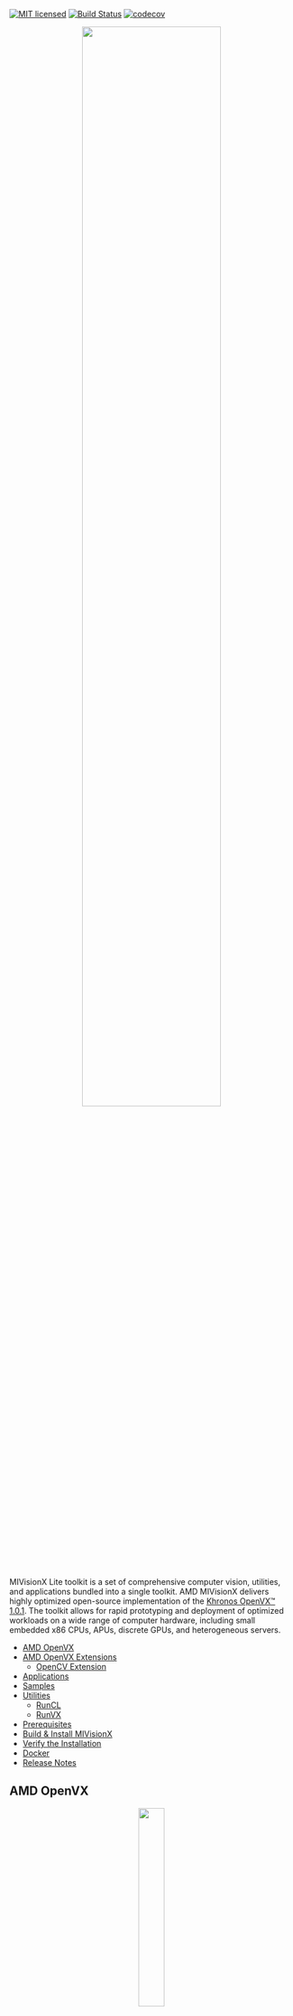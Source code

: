 [![MIT licensed](https://img.shields.io/badge/license-MIT-blue.svg)](https://opensource.org/licenses/MIT)
[![Build Status](https://travis-ci.org/GPUOpen-ProfessionalCompute-Libraries/MIVisionX.svg?branch=openvx-1.0.1)](https://travis-ci.org/GPUOpen-ProfessionalCompute-Libraries/MIVisionX)
[![codecov](https://codecov.io/gh/GPUOpen-ProfessionalCompute-Libraries/MIVisionX/branch/openvx-1.0.1/graph/badge.svg)](https://codecov.io/gh/GPUOpen-ProfessionalCompute-Libraries/MIVisionX/branch/openvx-1.0.1)

<p align="center"><img width="70%" src="docs/images/MIVisionX.png" /></p>

MIVisionX Lite toolkit is a set of comprehensive computer vision, utilities, and applications bundled into a single toolkit. AMD MIVisionX delivers highly optimized open-source implementation of the <a href="https://www.khronos.org/openvx/" target="_blank">Khronos OpenVX™ 1.0.1</a>. The toolkit allows for rapid prototyping and deployment of optimized workloads on a wide range of computer hardware, including small embedded x86 CPUs, APUs, discrete GPUs, and heterogeneous servers.

* [AMD OpenVX](#amd-openvx)
* [AMD OpenVX Extensions](#amd-openvx-extensions)
  * [OpenCV Extension](amd_openvx_extensions/amd_opencv#amd-opencv-extension)
* [Applications](#applications)
* [Samples](samples#samples)
* [Utilities](#utilities)
  * [RunCL](utilities/runcl#amd-runcl)
  * [RunVX](utilities/runvx#amd-runvx)
* [Prerequisites](#prerequisites)
* [Build & Install MIVisionX](#build--install-mivisionx)
* [Verify the Installation](#verify-the-installation)
* [Docker](#docker)
* [Release Notes](#release-notes)

## AMD OpenVX

<p align="center"><img width="30%" src="https://upload.wikimedia.org/wikipedia/en/thumb/d/dd/OpenVX_logo.svg/1920px-OpenVX_logo.svg.png" /></p>

[AMD OpenVX 1.0.1](amd_openvx#amd-openvx-amd_openvx) is a highly optimized open source implementation of the <a href="https://www.khronos.org/openvx/" target="_blank">Khronos OpenVX™</a> computer vision specification. It allows for rapid prototyping as well as fast execution on a wide range of computer hardware, including small embedded x86 CPUs and large workstation discrete GPUs.

## AMD OpenVX Extensions
The OpenVX framework provides a mechanism to add new vision functions to OpenVX by 3rd party vendors. This project has below mentioned OpenVX [modules](amd_openvx_extensions#amd-openvx-extensions-amd_openvx_extensions) and utilities to extend [amd_openvx](amd_openvx#amd-openvx-amd_openvx) project, which contains the AMD OpenVX Core Engine.

<p align="center"><img width="5%" src="https://upload.wikimedia.org/wikipedia/commons/thumb/3/32/OpenCV_Logo_with_text_svg_version.svg/1920px-OpenCV_Logo_with_text_svg_version.svg.png" /></p>

* [amd_opencv](amd_openvx_extensions/amd_opencv#amd-module-for-opencv-interop-from-openvx-vx_opencv): OpenVX module that implements a mechanism to access OpenCV functionality as OpenVX kernels

## Applications
MIVisionX has several [applications](apps#applications) built on top of OpenVX modules, it uses AMD optimized libraries to build applications which can be used to prototype or used as models to develop a product.

<p align="center"><img width="60%" src="docs/images/vx-pop-app.gif" /></p>

* [Bubble Pop](apps/bubble_pop#vx-bubble-pop-sample): This sample application creates bubbles and donuts to pop using OpenVX & OpenCV functionality.

## Utilities
* [RunVX](utilities/runvx/README.md#amd-runvx): command-line utility to execute OpenVX graph described in GDF text file
* [RunCL](utilities/runcl/README.md#amd-runcl): command-line utility to build, execute, and debug OpenCL programs

## Prerequisites
* CPU: [SSE4.1 or above CPU, 64-bit](https://rocm.github.io/hardware.html)
* GPU: [GFX7 or above](https://rocm.github.io/hardware.html) [optional]
* APU: Carrizo or above [optional]

**Note:** Some modules in MIVisionX can be built for CPU only. To take advantage of advanced features and modules we recommend using AMD GPUs or AMD APUs.

### Windows
* Windows 10
* Windows SDK
* Visual Studio 2017 and above
* Install the latest AMD [drivers](https://www.amd.com/en/support)
* Install [OpenCL SDK](https://github.com/GPUOpen-LibrariesAndSDKs/OCL-SDK/releases/tag/1.0)
* Install [OpenCV 3.4](https://github.com/opencv/opencv/releases/tag/3.4.0)
  * Set `OpenCV_DIR` environment variable to `OpenCV/build` folder
  * Add `%OpenCV_DIR%\x64\vc14\bin` or `%OpenCV_DIR%\x64\vc15\bin` to your `PATH`

### Linux
* Install [ROCm OpenCL](https://rocm.github.io/ROCmInstall.html) 
* CMake 2.8 or newer [download](http://cmake.org/download/)
* [OpenCV 3.4](https://github.com/opencv/opencv/releases/tag/3.4.0)
  * Set `OpenCV_DIR` environment variable to `OpenCV/build` folder
  
#### Prerequisites setup script for Linux - `MIVisionX-Lite-setup.py`

For the convenience of the developer, we here provide the setup script which will install all the dependencies required by this project.

**MIVisionX-Lite-setup.py** builds all the prerequisites required by MIVisionX. The setup script creates a deps folder and installs all the prerequisites, this script only needs to be executed once. If the directory option is not given, the script will install the deps folder in the home directory(~/) by default, else in the user-specified location.

##### Prerequisites for running the script
1. Ubuntu `16.04`/`18.04` or CentOS `7.5`/`7.6`
2. X Window
3. [ROCm supported hardware](https://rocm.github.io/hardware.html)
4. [ROCm](https://github.com/RadeonOpenCompute/ROCm#installing-from-amd-rocm-repositories)

**usage:**
````
python MIVisionX-Lite-setup.py --directory [setup directory - optional]
                               --installer [Package management tool - optional (default:apt-get) [options: Ubuntu:apt-get;CentOS:yum]]
                               --reinstall [Remove previous setup and reinstall (default:no)[options:yes/no]]
````

**Note:** use `--installer yum` for **CentOS**
**Note:** Upgrade ROCm with `sudo apt upgrade`

##### Refer to [Wiki](https://github.com/GPUOpen-ProfessionalCompute-Libraries/MIVisionX/wiki/Suggested-development-workflow) page for developer instructions.

## Build & Install MIVisionX

### Windows

#### Using `Visual Studio 2017` on 64-bit `Windows 10`
* Install [Windows Prerequisites](#windows)
* Use `MIVisionX-Lite.sln` to build for x64 platform

### Linux

#### Using `MIVisionX-Lite-setup.py` and `CMake` on Linux (Ubuntu `16.04`/`18.04` or CentOS `7.5`/`7.6`) with ROCm

* Install [ROCm OpenCL](https://rocm.github.io/ROCmInstall.html)
* Use the below commands to set up and build MIVisionX

````
git clone https://github.com/GPUOpen-ProfessionalCompute-Libraries/MIVisionX.git
cd MIVisionX
git checkout openvx-1.0.1
````

```
python MIVisionX-Lite-setup.py --directory [setup directory - optional]
                               --installer [Package management tool - optional (default:apt-get) [options: Ubuntu:apt-get;CentOS:yum]]
                               --reinstall [Remove previous setup and reinstall (default:no)[options:yes/no]]
```
**Note:** Use `--installer yum` for **CentOS**

````
mkdir build
cd build
cmake ../
make -j8
sudo make install
````
  **Note:**
   * the installer will copy all executables into `/opt/rocm/mivisionx_lite/bin` and libraries into `/opt/rocm/mivisionx_lite/lib`
   * the installer also copies all the OpenVX and module header files into `/opt/rocm/mivisionx_lite/include` folder

## Verify the Installation

### Linux
* The installer will copy all executables into `/opt/rocm/mivisionx_lite/bin` and libraries into `/opt/rocm/mivisionx_lite/lib`
* The installer also copies all the OpenVX and OpenVX module header files into `/opt/rocm/mivisionx_lite/include` folder
* Apps, Samples, & Documents are placed into `/opt/rocm/mivisionx_lite`
* Run samples to verify the installation

  * **Canny Edge Detection**
  
  <p align="center"><img width="60%" src="samples/images/canny_image.PNG" /></p>
  
  ````
  export PATH=$PATH:/opt/rocm/mivisionx_lite/bin
  export LD_LIBRARY_PATH=$LD_LIBRARY_PATH:/opt/rocm/mivisionx_lite/lib
  runvx file /opt/rocm/mivisionx_lite/samples/gdf/canny.gdf 
  ````
**Note:** More samples are available [here](samples#samples)

### Windows
* MIVisionX-Lite.sln builds the libraries & executables in the folder `MIVisionX/x64`
* Use RunVX to test the build
```
./runvx.exe PATH_TO/MIVisionX/samples/gdf/skintonedetect.gdf
```

## Docker

MIVisionX provides developers with docker images for Ubuntu 16.04, Ubuntu 18.04, CentOS 7.5, & CentOS 7.6. Using docker images developers can quickly prototype and build applications without having to be locked into a single system setup or lose valuable time figuring out the dependencies of the underlying software.

### MIVisionX Docker
* [Ubuntu 16.04](https://hub.docker.com/r/mivisionx/ubuntu-16.04)
* [Ubuntu 18.04](https://hub.docker.com/r/mivisionx/ubuntu-18.04)
* [CentOS 7.5](https://hub.docker.com/r/mivisionx/centos-7.5)
* [CentOS 7.6](https://hub.docker.com/r/mivisionx/centos-7.6)

### Docker Workflow Sample on Ubuntu 16.04

#### Prerequisites
* Ubuntu `16.04`
* [rocm supported hardware](https://rocm.github.io/hardware.html)

#### Workflow
* Step 1 - *Install rocm-dkms*
````
sudo apt update
sudo apt dist-upgrade
sudo apt install libnuma-dev
sudo reboot
````
````
wget -qO - http://repo.radeon.com/rocm/apt/debian/rocm.gpg.key | sudo apt-key add -
echo 'deb [arch=amd64] http://repo.radeon.com/rocm/apt/debian/ xenial main' | sudo tee /etc/apt/sources.list.d/rocm.list
sudo apt update
sudo apt install rocm-dkms
sudo reboot
````

* Step 2 - *Setup Docker*
````
sudo apt-get install curl
sudo curl -fsSL https://download.docker.com/linux/ubuntu/gpg | sudo apt-key add -
sudo add-apt-repository "deb [arch=amd64] https://download.docker.com/linux/ubuntu $(lsb_release -cs) stable"
sudo apt-get update
apt-cache policy docker-ce
sudo apt-get install -y docker-ce
sudo systemctl status docker
````

* Step 3 - *Get Docker Image*
````
sudo docker pull mivisionx/ubuntu-16.04
````

* Step 4 - *Run the docker image*
````
sudo docker run -it --device=/dev/kfd --device=/dev/dri --cap-add=SYS_RAWIO --device=/dev/mem --group-add video --network host mivisionx/ubuntu-16.04
````
  * Optional: Map localhost directory on the docker image
    * option to map the localhost directory with trained caffe models to be accessed on the docker image.
    * usage: -v {LOCAL_HOST_DIRECTORY_PATH}:{DOCKER_DIRECTORY_PATH} 
````
sudo docker run -it -v /home/:/root/hostDrive/ --device=/dev/kfd --device=/dev/dri --cap-add=SYS_RAWIO --device=/dev/mem --group-add video --network host mivisionx/ubuntu-16.04
````

**Note:** **Display option with docker**
* Using host display
````
xhost +local:root
sudo docker run -it --device=/dev/kfd --device=/dev/dri --cap-add=SYS_RAWIO --device=/dev/mem --group-add video --network host --env DISPLAY=unix$DISPLAY --privileged --volume $XAUTH:/root/.Xauthority --volume /tmp/.X11-unix/:/tmp/.X11-unix mivisionx/ubuntu-16.04:latest
````
* Test display with MIVisionX sample
````
export PATH=$PATH:/opt/rocm/mivisionx_lite/bin
export LD_LIBRARY_PATH=$LD_LIBRARY_PATH:/opt/rocm/mivisionx_lite/lib
runvx file /opt/rocm/mivisionx_lite/samples/gdf/canny.gdf 
````

## Release Notes

### Known issues
* Package (.deb & .rpm) install requires **OpenCV `v3.4.0`** to execute AMD OpenCV extensions
* ROCm `3.0` and above has known to slow down OpenCL kernels.

### Tested configurations
* Windows 10
* Linux: Ubuntu - `16.04`/`18.04` & CentOS - `7.5`/`7.6`
* ROCm: rocm-opencl-dev - `2.0.20191`
* OpenCV - [3.4.0](https://github.com/opencv/opencv/releases/tag/3.4.0)
* Dependencies for all the above packages
